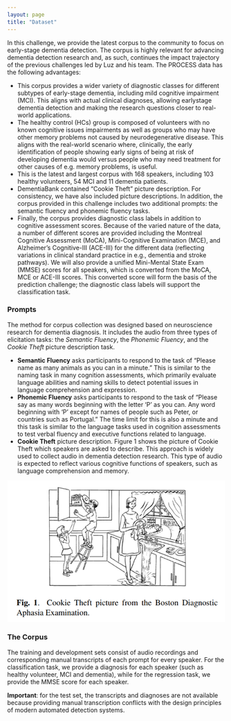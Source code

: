 ```yaml
---
layout: page
title: "Dataset"
---
```


In this challenge, we provide the latest corpus to the community to focus on early-stage dementia detection. The corpus is highly relevant for advancing dementia detection research and, as such, continues the impact trajectory of the previous challenges led by Luz and his team. The PROCESS data has the following advantages:
- This corpus provides a wider variety of diagnostic classes for different subtypes of early-stage dementia, including mild cognitive impairment (MCI). This aligns with actual clinical diagnoses, allowing earlystage dementia detection and making the research questions closer to real-world applications.
- The healthy control (HCs) group is composed of volunteers with no known cognitive issues impairments as well as groups who may have other memory problems not caused by neurodegenerative disease. This aligns with the real-world scenario where, clinically, the early identification of people showing early signs of being at risk of developing dementia would versus people who may need treatment for other causes of e.g. memory problems, is useful.
- This is the latest and largest corpus with 168 speakers, including 103 healthy volunteers, 54 MCI and 11 dementia patients.
- DementiaBank contained “Cookie Theft” picture description. For consistency, we have also included picture descriptions. In addition, the corpus provided in this challenge includes two additional prompts: the semantic fluency and phonemic fluency tasks.
- Finally, the corpus provides diagnostic class labels in addition to cognitive assessment scores. Because of the varied nature of the data, a number of different scores are provided including the Montreal Cognitive Assessment (MoCA), Mini-Cognitive Examination (MCE), and Alzheimer’s Cognitive-III (ACE-III) for the different data (reflecting variations in clinical standard practice in e.g., dementia and stroke pathways). We will also provide a unified Mini-Mental State Exam (MMSE) scores for all speakers, which is converted from the MoCA, MCE or ACE-III scores. This converted score will form the basis of the prediction challenge; the diagnostic class labels will support the classification task.

### Prompts

The method for corpus collection was designed based on neuroscience research for dementia diagnosis. It includes the audio from three types of elicitation tasks: the *Semantic Fluency*, the *Phonemic Fluency*, and the *Cookie Theft* picture description task.

- **Semantic Fluency** asks participants to respond to the task
of “Please name as many animals as you can in a minute.”
This is similar to the naming task in many cognition assessments, which primarily evaluate language abilities and naming skills to detect potential issues in language comprehension
and expression.
- **Phonemic Fluency** asks participants to respond to the task of “Please say as many words beginning with the letter ‘P’ as you can. Any word beginning with ‘P’ except for names of people such as Peter, or countries such as Portugal.” The time limit for this is also a minute and this task is similar to the language tasks used in cognition assessments to test verbal fluency and executive functions related to language.
- **Cookie Theft** picture description. Figure 1 shows the picture of Cookie Theft which speakers are asked to describe.
This approach is widely used to collect audio in dementia detection research. This type of audio is expected to reflect various cognitive functions of speakers, such as language comprehension and memory.

![Cookie Theft](/assets/CookieTheft.png)

### The Corpus

The training and development sets consist of audio recordings and corresponding manual transcripts of each prompt for every speaker. For the classification task, we provide a diagnosis for each speaker (such as healthy volunteer, MCI and dementia), while for the regression task, we provide the MMSE score for each speaker.

**Important**: for the test set, the transcripts and diagnoses are not available because providing manual transcription conflicts with the design principles of modern automated detection systems.

